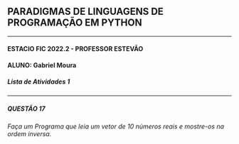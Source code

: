 ## PARADIGMAS DE LINGUAGENS DE PROGRAMAÇÃO EM PYTHON
---
#### ESTACIO FIC 2022.2 - PROFESSOR ESTEVÃO 
#### ALUNO: Gabriel Moura   
##### Lista de Atividades 1
---
##### QUESTÃO 17
###### Faça um Programa que leia um vetor de 10 números reais e mostre-os na ordem inversa.

